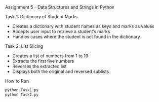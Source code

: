 Assignment 5 – Data Structures and Strings in Python

Task 1: Dictionary of Student Marks
- Creates a dictionary with student names as keys and marks as values
- Accepts user input to retrieve a student’s marks
- Handles cases where the student is not found in the dictionary

Task 2: List Slicing
- Creates a list of numbers from 1 to 10
- Extracts the first five numbers
- Reverses the extracted list
- Displays both the original and reversed sublists

How to Run
```bash
python Task1.py
python Task2.py
